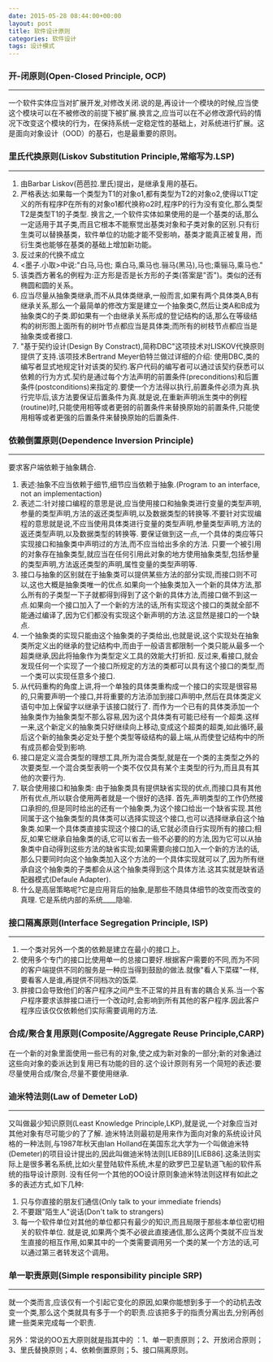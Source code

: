 ```yaml
---
date: 2015-05-28 08:44:00+00:00
layout: post
title: 软件设计原则
categories: 软件设计
tags: 设计模式
---
```


### 开-闭原则(Open-Closed Principle, OCP)
---
一个软件实体应当对扩展开发,对修改关闭.说的是,再设计一个模块的时候,应当使这个模块可以在不被修改的前提下被扩展.换言之,应当可以在不必修改源代码的情况下改变这个模块的行为，在保持系统一定稳定性的基础上，对系统进行扩展。这是面向对象设计（OOD）的基石，也是最重要的原则。

### 里氏代换原则(Liskov Substitution Principle,常缩写为.LSP)
---
1. 由Barbar Liskov(芭芭拉.里氏)提出，是继承复用的基石。
2. 严格表达:如果每一个类型为T1的对象o1,都有类型为T2的对象o2,使得以T1定义的所有程序P在所有的对象o1都代换称o2时,程序P的行为没有变化,那么类型T2是类型T1的子类型.
    换言之,一个软件实体如果使用的是一个基类的话,那么一定适用于其子类,而且它根本不能察觉出基类对象和子类对象的区别.只有衍生类可以替换基类，软件单位的功能才能不受影响，基类才能真正被复用，而衍生类也能够在基类的基础上增加新功能。
3. 反过来的代换不成立
4. <墨子.小取>中说:"白马,马也; 乘白马,乘马也.骊马(黑马),马也;乘骊马,乘马也."
5. 该类西方著名的例程为:正方形是否是长方形的子类(答案是"否")。类似的还有椭圆和圆的关系。
6. 应当尽量从抽象类继承,而不从具体类继承,一般而言,如果有两个具体类A,B有继承关系,那么一个最简单的修改方案是建立一个抽象类C,然后让类A和B成为抽象类C的子类.即如果有一个由继承关系形成的登记结构的话,那么在等级结构的树形图上面所有的树叶节点都应当是具体类;而所有的树枝节点都应当是抽象类或者接口.
7. "基于契约设计(Design By Constract),简称DBC"这项技术对LISKOV代换原则提供了支持.该项技术Bertrand Meyer伯特兰做过详细的介绍:
使用DBC,类的编写者显式地规定针对该类的契约.客户代码的编写者可以通过该契约获悉可以依赖的行为方式.契约是通过每个方法声明的前置条件(preconditions)和后置条件(postconditions)来指定的.要使一个方法得以执行,前置条件必须为真.执行完毕后,该方法要保证后置条件为真.就是说,在重新声明派生类中的例程(routine)时,只能使用相等或者更弱的前置条件来替换原始的前置条件,只能使用相等或者更强的后置条件来替换原始的后置条件.

### 依赖倒置原则(Dependence Inversion Principle)
---
要求客户端依赖于抽象耦合.
1. 表述:抽象不应当依赖于细节,细节应当依赖于抽象.(Program to an interface, not an implementaction)
2. 表述二:针对接口编程的意思是说,应当使用接口和抽象类进行变量的类型声明,参量的类型声明,方法的返还类型声明,以及数据类型的转换等.不要针对实现编程的意思就是说,不应当使用具体类进行变量的类型声明,参量类型声明,方法的返还类型声明,以及数据类型的转换等.
   要保证做到这一点,一个具体的类应等只实现接口和抽象类中声明过的方法,而不应当给出多余的方法.
   只要一个被引用的对象存在抽象类型,就应当在任何引用此对象的地方使用抽象类型,包括参量的类型声明,方法返还类型的声明,属性变量的类型声明等.
3. 接口与抽象的区别就在于抽象类可以提供某些方法的部分实现,而接口则不可以,这也大概是抽象类唯一的优点.如果向一个抽象类加入一个新的具体方法,那么所有的子类型一下子就都得到得到了这个新的具体方法,而接口做不到这一点.如果向一个接口加入了一个新的方法的话,所有实现这个接口的类就全部不能通过编译了,因为它们都没有实现这个新声明的方法.这显然是接口的一个缺点.
4. 一个抽象类的实现只能由这个抽象类的子类给出,也就是说,这个实现处在抽象类所定义出的继承的登记结构中,而由于一般语言都限制一个类只能从最多一个超类继承,因此将抽象作为类型定义工具的效能大打折扣.
   反过来,看接口,就会发现任何一个实现了一个接口所规定的方法的类都可以具有这个接口的类型,而一个类可以实现任意多个接口.
5. 从代码重构的角度上讲,将一个单独的具体类重构成一个接口的实现是很容易的,只需要声明一个接口,并将重要的方法添加到接口声明中,然后在具体类定义语句中加上保留字以继承于该接口就行了.
   而作为一个已有的具体类添加一个抽象类作为抽象类型不那么容易,因为这个具体类有可能已经有一个超类.这样一来,这个新定义的抽象类只好继续向上移动,变成这个超类的超类,如此循环,最后这个新的抽象类必定处于整个类型等级结构的最上端,从而使登记结构中的所有成员都会受到影响.
6. 接口是定义混合类型的理想工具,所为混合类型,就是在一个类的主类型之外的次要类型.一个混合类型表明一个类不仅仅具有某个主类型的行为,而且具有其他的次要行为.
7. 联合使用接口和抽象类:
   由于抽象类具有提供缺省实现的优点,而接口具有其他所有优点,所以联合使用两者就是一个很好的选择.
   首先,声明类型的工作仍然接口承担的,但是同时给出的还有一个抽象类,为这个接口给出一个缺省实现.其他同属于这个抽象类型的具体类可以选择实现这个接口,也可以选择继承自这个抽象类.如果一个具体类直接实现这个接口的话,它就必须自行实现所有的接口;相反,如果它继承自抽象类的话,它可以省去一些不必要的的方法,因为它可以从抽象类中自动得到这些方法的缺省实现;如果需要向接口加入一个新的方法的话,那么只要同时向这个抽象类加入这个方法的一个具体实现就可以了,因为所有继承自这个抽象类的子类都会从这个抽象类得到这个具体方法.这其实就是缺省适配器模式(Defaule Adapter).
8. 什么是高层策略呢?它是应用背后的抽象,是那些不随具体细节的改变而改变的真理. 它是系统内部的系统____隐喻.

### 接口隔离原则(Interface Segregation Principle, ISP)
---
1. 一个类对另外一个类的依赖是建立在最小的接口上。
2. 使用多个专门的接口比使用单一的总接口要好.根据客户需要的不同,而为不同的客户端提供不同的服务是一种应当得到鼓励的做法.就像"看人下菜碟"一样,要看客人是谁,再提供不同档次的饭菜.
3. 胖接口会导致他们的客户程序之间产生不正常的并且有害的耦合关系.当一个客户程序要求该胖接口进行一个改动时,会影响到所有其他的客户程序.因此客户程序应该仅仅依赖他们实际需要调用的方法.
    
### 合成/聚合复用原则(Composite/Aggregate Reuse Principle,CARP)
在一个新的对象里面使用一些已有的对象,使之成为新对象的一部分;新的对象通过这些向对象的委派达到复用已有功能的目的.这个设计原则有另一个简短的表述:要尽量使用合成/聚合,尽量不要使用继承.

### 迪米特法则(Law of Demeter LoD)
---
又叫做最少知识原则(Least Knowledge Principle,LKP),就是说,一个对象应当对其他对象有尽可能少的了了解.
迪米特法则最初是用来作为面向对象的系统设计风格的一种法则,与1987年秋天由Ian Holland在美国东北大学为一个叫做迪米特(Demeter)的项目设计提出的,因此叫做迪米特法则[LIEB89][LIEB86].这条法则实际上是很多著名系统,比如火星登陆软件系统,木星的欧罗巴卫星轨道飞船的软件系统的指导设计原则.
没有任何一个其他的OO设计原则象迪米特法则这样有如此之多的表述方式,如下几种:
1. 只与你直接的朋友们通信(Only talk to your immediate friends)
2. 不要跟"陌生人"说话(Don't talk to strangers)
3. 每一个软件单位对其他的单位都只有最少的知识,而且局限于那些本单位密切相关的软件单位.
就是说,如果两个类不必彼此直接通信,那么这两个类就不应当发生直接的相互作用,如果其中的一个类需要调用另一个类的某一个方法的话,可以通过第三者转发这个调用。

### 单一职责原则(Simple responsibility pinciple SRP)
---
就一个类而言,应该仅有一个引起它变化的原因,如果你能想到多于一个的动机去改变一个类,那么这个类就具有多于一个的职责.应该把多于的指责分离出去,分别再创建一些类来完成每一个职责.

另外：常说的OO五大原则就是指其中的 ：1、单一职责原则；2、开放闭合原则；3、里氏替换原则；4、依赖倒置原则；5、接口隔离原则。
